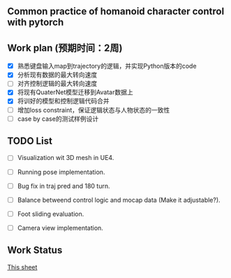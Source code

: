 ## Common practice of homanoid character control with pytorch

## Work plan (预期时间：2周)
- [x] 熟悉键盘输入map到trajectory的逻辑，并实现Python版本的code
- [x] 分析现有数据的最大转向速度
- [ ] 对齐控制逻辑的最大转向速度
- [x] 将现有QuaterNet模型迁移到Avatar数据上
- [x] 将训好的模型和控制逻辑代码合并
- [ ] 增加loss constraint，保证逻辑状态与人物状态的一致性
- [ ] case by case的测试样例设计

## TODO List

- [ ] Visualization wit 3D mesh in UE4.
- [ ] Running pose implementation.
- [ ] Bug fix in traj pred and 180 turn.
- [ ] Balance betweend control logic and mocap data (Make it adjustable?).
- [ ] Foot sliding evaluation.
- [ ] Camera view implementation. 


## Work Status

[This sheet](https://docs.google.com/spreadsheets/d/1UhpiTP2QyN1eut8PT26ld14hbsh1qCkTzvO-jR4Dr7I/edit?usp=sharing)
